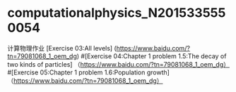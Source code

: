 # computationalphysics_N2015335550054
计算物理作业
[Exercise 03:All levels] (https://www.baidu.com/?tn=79081068_1_oem_dg) #[Exercise 04:Chapter 1 problem 1.5:The decay of two kinds of particles] （https://www.baidu.com/?tn=79081068_1_oem_dg） #[Exercise 05:Chapter 1 problem 1.6:Population growth] （https://www.baidu.com/?tn=79081068_1_oem_dg）
